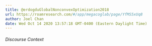 ```yaml
---
title: @erdogduGlobalNonconvexOptimization2018
url: https://roamresearch.com/#/app/megacoglab/page/YfMS5xUq8
author: Joel Chan
date: Wed Oct 14 2020 13:57:18 GMT-0400 (Eastern Daylight Time)
---
```




###### Discourse Context


